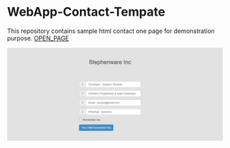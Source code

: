 # WebApp-Contact-Tempate
This repository contains sample html contact one page for demonstration purpose.
<a href="https://github.com/SanjeevStephan/WebApp-Contact-Tempate/blob/master/index.html">OPEN_PAGE</a>

![Contact Screen](https://github.com/SanjeevStephan/WebApps/blob/master/Contact-Tempate/sample-image.jpg)
